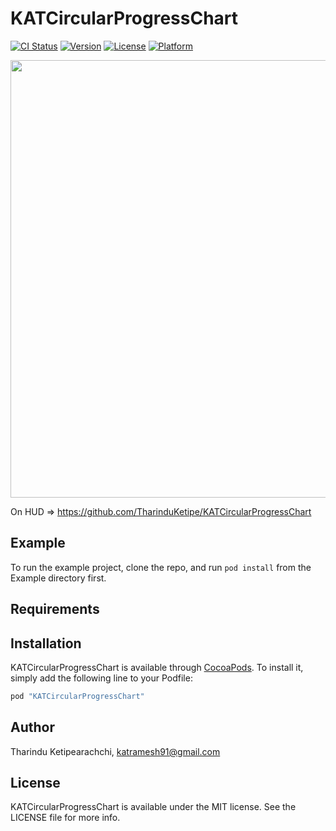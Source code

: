 # KATCircularProgressChart

[![CI Status](http://img.shields.io/travis/TharinduKetipe/KATCircularProgressChart.svg?style=flat)](https://travis-ci.org/TharinduKetipe/KATCircularProgressChart)
[![Version](https://img.shields.io/cocoapods/v/KATCircularProgressChart.svg?style=flat)](http://cocoapods.org/pods/KATCircularProgressChart)
[![License](https://img.shields.io/cocoapods/l/KATCircularProgressChart.svg?style=flat)](http://cocoapods.org/pods/KATCircularProgressChart)
[![Platform](https://img.shields.io/cocoapods/p/KATCircularProgressChart.svg?style=flat)](http://cocoapods.org/pods/KATCircularProgressChart)

<img src="https://github.com/TharinduKetipe/KATCircularProgressChart/blob/master/Resources/CircularProgressDemo.gif" height=700>

On HUD => https://github.com/TharinduKetipe/KATCircularProgressChart

## Example

To run the example project, clone the repo, and run `pod install` from the Example directory first.

## Requirements

## Installation

KATCircularProgressChart is available through [CocoaPods](http://cocoapods.org). To install
it, simply add the following line to your Podfile:

```ruby
pod "KATCircularProgressChart"
```

## Author

Tharindu Ketipearachchi, katramesh91@gmail.com

## License

KATCircularProgressChart is available under the MIT license. See the LICENSE file for more info.
